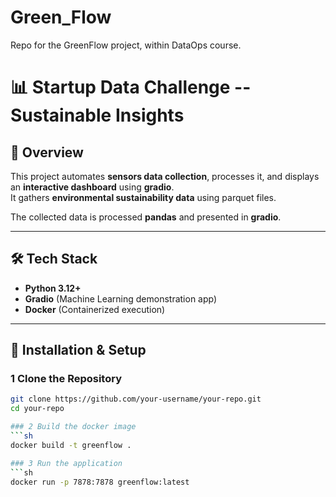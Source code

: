 # Green_Flow
Repo for the GreenFlow project, within DataOps course.

# 📊 Startup Data Challenge -- Sustainable Insights

## 📖 Overview  
This project automates **sensors data collection**, processes it, and displays an **interactive dashboard** using **gradio**.  
It gathers **environmental sustainability data** using parquet files.  

The collected data is processed **pandas** and presented in **gradio**.  

---

## 🛠️ Tech Stack  
- **Python 3.12+**  
- **Gradio** (Machine Learning demonstration app)  
- **Docker** (Containerized execution)  

---

## 🔧 Installation & Setup  

### 1️ Clone the Repository  
```sh
git clone https://github.com/your-username/your-repo.git
cd your-repo

### 2 Build the docker image
```sh
docker build -t greenflow .

### 3 Run the application
```sh
docker run -p 7878:7878 greenflow:latest

